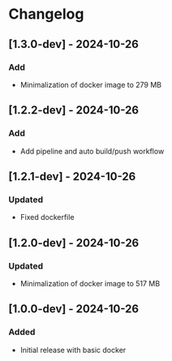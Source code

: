 # Changelog


## [1.3.0-dev] - 2024-10-26
### Add
- Minimalization of docker image to 279 MB

## [1.2.2-dev] - 2024-10-26
### Add
- Add pipeline and auto build/push workflow

## [1.2.1-dev] - 2024-10-26
### Updated
- Fixed dockerfile

## [1.2.0-dev] - 2024-10-26
### Updated
- Minimalization of docker image to 517 MB

## [1.0.0-dev] - 2024-10-26
### Added
- Initial release with basic docker

